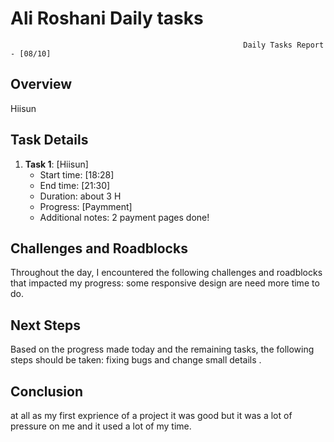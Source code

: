 # Ali Roshani Daily tasks
                                                        Daily Tasks Report - [08/10]
 
## Overview

 Hiisun
 
## Task Details

1. **Task 1**: [Hiisun]
   - Start time: [18:28]
   - End time: [21:30]
   - Duration:  about 3 H
   - Progress: [Paymment]
   - Additional notes: 2 payment pages done!

## Challenges and Roadblocks

Throughout the day, I encountered the following challenges and roadblocks that impacted my progress:
some responsive design are need more time to do.


## Next Steps

Based on the progress made today and the remaining tasks, the following steps should be taken:
fixing bugs and change small details .


## Conclusion
at all as my first exprience of a project it was good
but it was a lot of pressure on me and it used a lot of my time.

